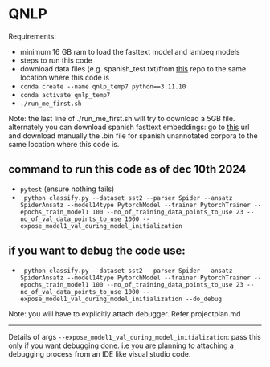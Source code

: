 # QNLP
Requirements:
- minimum 16 GB ram to load the fasttext model and lambeq models
- steps to run this code
- download data files  (e.g. spanish_test.txt)from [this](https://github.com/bkeej/usp_qnlp/tree/main/qnlp-data)  repo to the same location where this code is
- `conda create --name qnlp_temp7 python==3.11.10`
- `conda activate qnlp_temp7` 
- `./run_me_first.sh`

Note: the last line of ./run_me_first.sh will try to download a 5GB file. alternately you can download spanish fasttext embeddings: go to [this](https://github.com/dccuchile/spanish-word-embeddings?tab=readme-ov-file#fasttext-embeddings-from-suc) url and download manually the .bin file for spanish unannotated corpora to the same location where this code is.

## command to run this code as of dec 10th 2024

- `pytest` (ensure nothing fails)
- ` python classify.py --dataset sst2 --parser Spider --ansatz SpiderAnsatz --model14type PytorchModel --trainer PytorchTrainer --epochs_train_model1 100 --no_of_training_data_points_to_use 23 --no_of_val_data_points_to_use 1000 --expose_model1_val_during_model_initialization`

## if you want to debug the code use:

- ` python classify.py --dataset sst2 --parser Spider --ansatz SpiderAnsatz --model14type PytorchModel --trainer PytorchTrainer --epochs_train_model1 100 --no_of_training_data_points_to_use 23 --no_of_val_data_points_to_use 1000 --expose_model1_val_during_model_initialization --do_debug`

Note: you will have to explicitly attach debugger. Refer projectplan.md

---
Details of args
`--expose_model1_val_during_model_initialization`: pass this only if you want debugging done. i.e you are planning to attaching a debugging process from an IDE like visual studio code.


